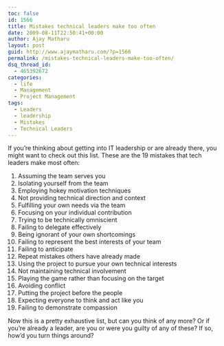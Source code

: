 ```yaml
---
toc: false
id: 1566
title: Mistakes technical leaders make too often
date: 2009-08-11T22:50:41+00:00
author: Ajay Matharu
layout: post
guid: http://www.ajaymatharu.com/?p=1566
permalink: /mistakes-technical-leaders-make-too-often/
dsq_thread_id:
  - 465392672
categories:
  - life
  - Management
  - Project Management
tags:
  - Leaders
  - leadership
  - Mistakes
  - Technical Leaders
---
```

If you’re thinking about getting into IT leadership or are already there, you might want to check out this list. These are the 19 mistakes that tech leaders make most often:

  1. Assuming the team serves you
  2. Isolating yourself from the team
  3. Employing hokey motivation techniques
  4. Not providing technical direction and context
  5. Fulfilling your own needs via the team
  6. Focusing on your individual contribution
  7. Trying to be technically omniscient
  8. Failing to delegate effectively
  9. Being ignorant of your own shortcomings
 10. Failing to represent the best interests of your team
 11. Failing to anticipate
 12. Repeat mistakes others have already made
 13. Using the project to pursue your own technical interests
 14. Not maintaining technical involvement
 15. Playing the game rather than focusing on the target
 16. Avoiding conflict
 17. Putting the project before the people
 18. Expecting everyone to think and act like you
 19. Failing to demonstrate compassion

Now this is a pretty exhaustive list, but can you think of any more? Or if you’re already a leader, are you or were you guilty of any of these? If so, how’d you turn things around?
